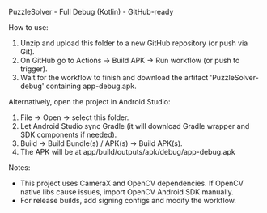 PuzzleSolver - Full Debug (Kotlin) - GitHub-ready

How to use:
1. Unzip and upload this folder to a new GitHub repository (or push via Git).
2. On GitHub go to Actions -> Build APK -> Run workflow (or push to trigger).
3. Wait for the workflow to finish and download the artifact 'PuzzleSolver-debug' containing app-debug.apk.

Alternatively, open the project in Android Studio:
1. File -> Open -> select this folder.
2. Let Android Studio sync Gradle (it will download Gradle wrapper and SDK components if needed).
3. Build -> Build Bundle(s) / APK(s) -> Build APK(s).
4. The APK will be at app/build/outputs/apk/debug/app-debug.apk

Notes:
- This project uses CameraX and OpenCV dependencies. If OpenCV native libs cause issues, import OpenCV Android SDK manually.
- For release builds, add signing configs and modify the workflow.

